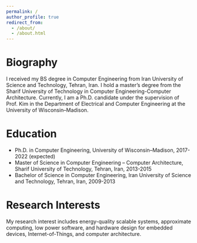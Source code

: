 ```yaml
---
permalink: /
author_profile: true
redirect_from: 
  - /about/
  - /about.html
---
```

Biography
=
I received my BS degree in Computer Engineering from Iran University of Science and Technology, Tehran, Iran. I hold a master’s degree from the Sharif University of Technology in Computer Engineering-Computer Architecture. Currently, I am a Ph.D. candidate under the supervision of Prof. Kim in the Department of Electrical and Computer Engineering at the University of Wisconsin–Madison.

Education
=
* Ph.D. in Computer Engineering, University of Wisconsin–Madison, 2017-2022 (expected)
* Master of Science in Computer Engineering – Computer Architecture, Sharif University of Technology, Tehran, Iran, 2013-2015
* Bachelor of Science in Computer Engineering, Iran University of Science and Technology, Tehran, Iran, 2009-2013


Research Interests
=
My research interest includes energy-quality scalable systems, approximate computing, low power software, and hardware design for embedded devices, Internet-of-Things, and computer architecture.
